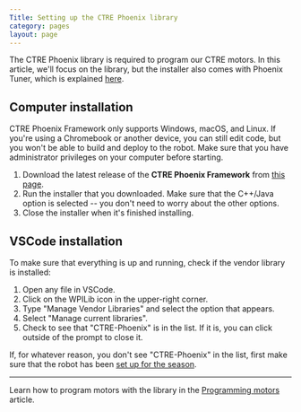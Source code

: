 ```yaml
---
Title: Setting up the CTRE Phoenix library
category: pages
layout: page
---
```

The CTRE Phoenix library is required to program our CTRE motors. In this article, we'll focus on the library, but the installer also comes with Phoenix Tuner, which is explained [here](https://github.com/Team2530/Documentation/wiki/Phoenix-Tuner-Use).

## Computer installation
CTRE Phoenix Framework only supports Windows, macOS, and Linux. If you're using a Chromebook or another device, you can still edit code, but you won't be able to build and deploy to the robot.
Make sure that you have administrator privileges on your computer before starting.
1. Download the latest release of the **CTRE Phoenix Framework** from [this page](https://github.com/CrossTheRoadElec/Phoenix-Releases/releases).
2. Run the installer that you downloaded. Make sure that the C++/Java option is selected -- you don't need to worry about the other options.
3. Close the installer when it's finished installing.

## VSCode installation
To make sure that everything is up and running, check if the vendor library is installed:
1. Open any file in VSCode.
2. Click on the WPILib icon in the upper-right corner.
3. Type "Manage Vendor Libraries" and select the option that appears.
4. Select "Manage current libraries".
5. Check to see that "CTRE-Phoenix" is in the list. If it is, you can click outside of the prompt to close it.

If, for whatever reason, you don't see "CTRE-Phoenix" in the list, first make sure that the robot has been [set up for the season](./Setting-up-for-a-new-season).

***

Learn how to program motors with the library in the [Programming motors](https://github.com/Team2530/Documentation/wiki/Programming-motors) article.